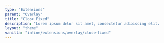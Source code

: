 ```yaml
---
type: "Extensions"
parent: "Overlay"
title: "Close Fixed"
description: "Lorem ipsum dolor sit amet, consectetur adipiscing elit. Nunc tempus laoreet leo sit amet iaculis."
layout: "theme"
vanilla: "inline/extensions/overlay/close-fixed"
---
```

